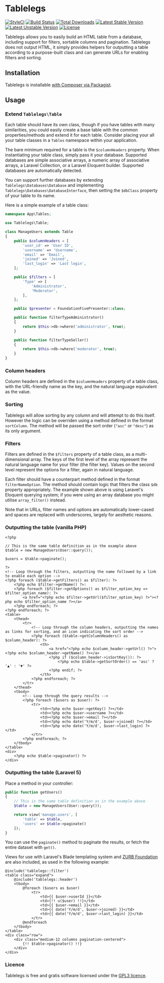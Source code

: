 # Tablelegs

[![StyleCI](https://styleci.io/repos/43848070/shield?style=flat)](https://styleci.io/repos/43848070)
[![Build Status](https://travis-ci.org/tjbp/tablelegs.svg)](https://travis-ci.org/tjbp/tablelegs)
[![Total Downloads](https://poser.pugx.org/tjbp/tablelegs/d/total.svg)](https://packagist.org/packages/tjbp/tablelegs)
[![Latest Stable Version](https://poser.pugx.org/tjbp/tablelegs/v/stable.svg)](https://packagist.org/packages/tjbp/tablelegs)
[![Latest Unstable Version](https://poser.pugx.org/tjbp/tablelegs/v/unstable.svg)](https://packagist.org/packages/tjbp/tablelegs)
[![License](https://poser.pugx.org/tjbp/tablelegs/license.svg)](https://packagist.org/packages/tjbp/tablelegs)

Tablelegs allows you to easily build an HTML table from a database, including support for filters, sortable columns and pagination. Tablelegs does not output HTML, it simply provides helpers for outputting a table according to a purpose-built class and can generate URLs for enabling filters and sorting.

## Installation

Tablelegs is installable [with Composer via Packagist](https://packagist.org/packages/tjbp/tablelegs).

## Usage

### Extend `Tablelegs\Table`

Each table should have its own class, though if you have tables with many similarities, you could easily create a base table with the common properties/methods and extend it for each table. Consider placing your all your table classes in a `Tables` namespace within your application.

The bare minimum required for a table is the `$columnHeaders` property. When instantiating your table class, simply pass it your database. Supported databases are simple associative arrays, a numeric array of associative arrays, a Laravel Collection, or a Laravel Eloquent builder. Supported databases are automatically detected.

You can support further databases by extending `Tablelegs\Databases\Database` and implementing `Tablelegs\Databases\DatabaseInterface`, then setting the `$dbClass` property of your table to its name.

Here is a simple example of a table class:

```php
namespace App\Tables;

use Tablelegs\Table;

class ManageUsers extends Table
{
    public $columnHeaders = [
        'user_id' => 'User ID',
        'username' => 'Username',
        'email' => 'Email',
        'joined' => 'Joined',
        'last_login' => 'Last login',
    ];

    public $filters = [
        'Type' => [
            'Administrator',
            'Moderator',
        ],
    ];

    public $presenter = FoundationFivePresenter::class;

    public function filterTypeAdministrator()
    {
        return $this->db->where('administrator', true);
    }

    public function filterTypeSeller()
    {
        return $this->db->where('moderator', true);
    }
}
```

### Column headers

Column headers are defined in the `$columnHeaders` property of a table class, with the URL-friendly name as the key, and the natural language equivalent as the value.

### Sorting

Tablelegs will allow sorting by any column and will attempt to do this itself. However the logic can be overriden using a method defined in the format `sortColumn`. The method will be passed the sort order (`"asc"` or `"desc"`) as its only argument.

### Filters

Filters are defined in the `$filters` property of a table class, as a multi-dimensional array. The keys of the first level of the array represent the natural language name for your filter (the filter key). Values on the second level represent the options for a filter, again in natural language.

Each filter should have a counterpart method defined in the format `filterNameOption`. The method should contain logic that filters the class `$db` property appropriately. The example shown above is using Laravel's Eloquent querying system; if you were using an array database you might utilise `array_filter()` instead.

Note that in URLs, filter names and options are automatically lower-cased and spaces are replaced with underscores, largely for aesthetic reasons.

### Outputting the table (vanilla PHP)

```html+php
<?php

// This is the same table definition as in the example above
$table = new ManageUsers(User::query());

$users = $table->paginate();

?>
<!-- Loop through the filters, outputting the name followed by a link to enable each option -->
<?php foreach ($table->getFilters() as $filter): ?>
    <?php echo $filter->getName() ?>:
    <?php foreach ($filter->getOptions() as $filter_option_key => $filter_option_name): ?>
        <a href="<?php echo $filter->getUrl($filter_option_key) ?>"><?php echo $filter_option_name ?></a>
    <?php endforeach; ?>
<?php endforeach; ?>
<table>
    <thead>
        <tr>
            <!-- Loop through the column headers, outputting the names as links for sorting, and an icon indicating the sort order -->
            <?php foreach ($table->getColumnHeaders() as $column_header): ?>
                <th>
                    <a href="<?php echo $column_header->getUrl() ?>"><?php echo $column_header->getName() ?></a>
                    <?php if ($column_header->isSortKey()): ?>
                        <?php echo $table->getSortOrder() == 'asc' ? '▲' : '▼' ?>
                    <?php endif; ?>
                </th>
            <?php endforeach; ?>
        </tr>
    </thead>
    <tbody>
        <!-- Loop through the query results -->
        <?php foreach ($users as $user): ?>
            <tr>
                <td><?php echo $user->getKey() ?></td>
                <td><?php echo $user->username ?></td>
                <td><?php echo $user->email ?></td>
                <td><?php echo date('Y/m/d', $user->joined) ?></td>
                <td><?php echo date('Y/m/d', $user->last_login) ?></td>
            </tr>
        <?php endforeach; ?>
    </tbody>
</table>
<div>
    <?php echo $table->paginator() ?>
</div>
```

### Outputting the table (Laravel 5)

Place a method in your controller:

```php
public function getUsers()
{
    // This is the same table definition as in the example above
    $table = new ManageUsers(User::query());

    return view('manage.users', [
        'table' => $table,
        'users' => $table->paginate()
    ]);
}
```

You can use the `paginate()` method to paginate the results, or fetch the entire dataset with `get()`.

Views for use with Laravel's Blade templating system and [ZURB Foundation](http://foundation.zurb.com/) are also included, as used in the following example:

```html+php
@include('tablelegs::filter')
<table class="expand">
    @include('tablelegs::header')
    <tbody>
        @foreach ($users as $user)
            <tr>
                <td>{{ $user->userId }}</td>
                <td>{!! u($user) !!}</td>
                <td>{{ $user->email }}</td>
                <td>{{ date('Y/m/d', $user->joined) }}</td>
                <td>{{ date('Y/m/d', $user->last_login) }}</td>
            </tr>
        @endforeach
    </tbody>
</table>
<div class="row">
    <div class="medium-12 columns pagination-centered">
        {!! $table->paginator() !!}
    </div>
</div>
```

### Licence

Tablelegs is free and gratis software licensed under the [GPL3 licence](https://www.gnu.org/licenses/gpl-3.0).
